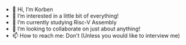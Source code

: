 - 👋 Hi, I’m Korben
- 👀 I’m interested in a little bit of everything!
- 🌱 I’m currently studying Risc-V Assembly
- 💞️ I’m looking to collaborate on just about anything!
- 📫 How to reach me: Don't (Unless you would like to interview me)
